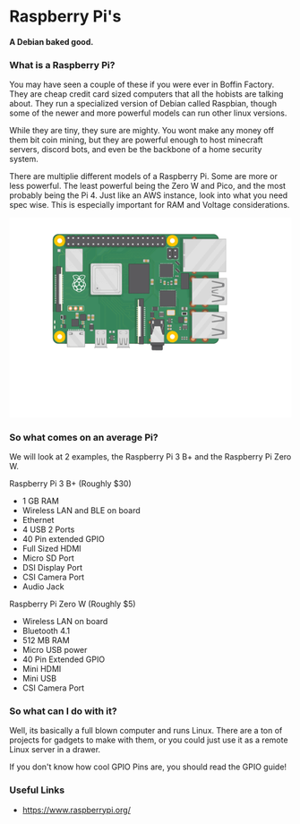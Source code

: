 # Raspberry Pi's
#### A Debian baked good.

### What is a Raspberry Pi?
You may have seen a couple of these if you were ever in Boffin Factory. They are cheap credit card sized computers that all the hobists are talking about. They run a specialized version of Debian called Raspbian, though some of the newer and more powerful models can run other linux versions.

While they are tiny, they sure are mighty. You wont make any money off them bit coin mining, but they are powerful enough to host minecraft servers, discord bots, and even be the backbone of a home security system.

There are multiplie different models of a Raspberry Pi. Some are more or less powerful. The least powerful being the Zero W and Pico, and the most probably being the Pi 4. Just like an AWS instance, look into what you need spec wise. This is especially important for RAM and Voltage considerations.

![](rsc/pi-plug-in.gif)

### So what comes on an average Pi?
We will look at 2 examples, the Raspberry Pi 3 B+ and the Raspberry Pi Zero W.

Raspberry Pi 3 B+ (Roughly $30)
* 1 GB RAM
* Wireless LAN and BLE on board
* Ethernet
* 4 USB 2 Ports
* 40 Pin extended GPIO
* Full Sized HDMI
* Micro SD Port
* DSI Display Port
* CSI Camera Port
* Audio Jack

Raspberry Pi Zero W (Roughly $5)
* Wireless LAN on board
* Bluetooth 4.1
* 512 MB RAM
* Micro USB power
* 40 Pin Extended GPIO
* Mini HDMI
* Mini USB
* CSI Camera Port

### So what can I do with it?
Well, its basically a full blown computer and runs Linux. There are a ton of projects for gadgets to make with them, or you could just use it as a remote Linux server in a drawer.

If you don't know how cool GPIO Pins are, you should read the GPIO guide!

### Useful Links
* https://www.raspberrypi.org/

